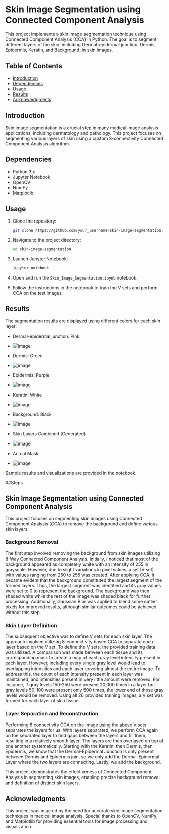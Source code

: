 # Skin Image Segmentation using Connected Component Analysis

This project implements a skin image segmentation technique using Connected Component Analysis (CCA) in Python. The goal is to segment different layers of the skin, including Dermal-epidermal junction, Dermis, Epidermis, Keratin, and Background, in skin images.

## Table of Contents
- [Introduction](#introduction)
- [Dependencies](#dependencies)
- [Usage](#usage)
- [Results](#results)
- [Acknowledgments](#acknowledgments)

## Introduction

Skin image segmentation is a crucial step in many medical image analysis applications, including dermatology and pathology. This project focuses on segmenting various layers of skin using a custom 8-connectivity Connected Component Analysis algorithm.

## Dependencies

- Python 3.x
- Jupyter Notebook
- OpenCV
- NumPy
- Matplotlib

## Usage

1. Clone the repository:

    ```bash
    git clone https://github.com/your_username/skin-image-segmentation.git
    ```

2. Navigate to the project directory:

    ```bash
    cd skin-image-segmentation
    ```

3. Launch Jupyter Notebook:

    ```bash
    jupyter notebook
    ```

4. Open and run the `Skin_Image_Segmentation.ipynb` notebook.

5. Follow the instructions in the notebook to train the V sets and perform CCA on the test images.

## Results

The segmentation results are displayed using different colors for each skin layer:

- Dermal-epidermal junction: Pink
- ![image](https://github.com/aarijimam/SkinImageSegmentation/assets/35100854/6f0a9cc2-4647-4099-964a-9eaca34dcee8)
- Dermis: Green
- ![image](https://github.com/aarijimam/SkinImageSegmentation/assets/35100854/705b2e00-ddcf-464b-9d2a-5eda10f4a412)
- Epidermis: Purple
- ![image](https://github.com/aarijimam/SkinImageSegmentation/assets/35100854/b99b9b2f-22ef-4c32-8dda-e53918be90b0)
- Keratin: White
- ![image](https://github.com/aarijimam/SkinImageSegmentation/assets/35100854/97b050c2-22f0-431d-82d2-da7ab2493d05)
- Background: Black
- ![image](https://github.com/aarijimam/SkinImageSegmentation/assets/35100854/fa9f15c5-fd81-4551-a1bc-dde28df32111)

- Skin Layers Combined (Generated)
- ![image](https://github.com/aarijimam/SkinImageSegmentation/assets/35100854/3590d0da-beef-4713-b352-604ba51e4b91)
- Actual Mask
- ![image](https://github.com/aarijimam/SkinImageSegmentation/assets/35100854/cc74be9c-f3a4-4521-84c9-8fe32f72188c)

  

Sample results and visualizations are provided in the notebook.

##Steps
## Skin Image Segmentation using Connected Component Analysis

This project focuses on segmenting skin images using Connected Component Analysis (CCA) to remove the background and define various skin layers.

### Background Removal

The first step involved removing the background from skin images utilizing 8-Way Connected Component Analysis. Initially, I noticed that most of the background appeared as completely white with an intensity of 255 in grayscale. However, due to slight variations in pixel values, a set (V set) with values ranging from 250 to 255 was created. After applying CCA, it became evident that the background constituted the largest segment of the formed layers. Thus, the largest segment was identified and its gray values were set to 0 to represent the background. The background was then shaded white while the rest of the image was shaded black for further processing. Additionally, Gaussian Blur was applied to blend some outlier pixels for improved results, although similar outcomes could be achieved without this step.

### Skin Layer Definition

The subsequent objective was to define V sets for each skin layer. The approach involved utilizing 8-connectivity based CCA to separate each layer based on the V set. To define the V sets, the provided training data was utilized. A comparison was made between each tissue and its corresponding mask to create a map of each gray level intensity present in each layer. However, including every single gray level would lead to overlapping intensities and each layer covering almost the entire image. To address this, the count of each intensity present in each layer was maintained, and intensities present in very little amount were removed. For instance, if gray levels 150-250 were present 20,000 times in a layer but gray levels 50-100 were present only 500 times, the lower end of those gray levels would be removed. Using all 26 provided training images, a V set was formed for each layer of skin tissue.

### Layer Separation and Reconstruction

Performing 8 connectivity CCA on the image using the above V sets separates the layers for us. With layers separated, we perform CCA again on the separated layer to find gaps between the layers and fill them, resulting in a relatively smooth layer. The layers are then overlayed on top of one another systematically. Starting with the Keratin, then Dermis, then Epidermis, we know that the Dermal-Epidermal Junction is only present between Dermis and Epidermis join, so we only add the Dermal-Epidermal Layer where the two layers are connecting. Lastly, we add the background.

This project demonstrates the effectiveness of Connected Component Analysis in segmenting skin images, enabling precise background removal and definition of distinct skin layers.

## Acknowledgments

This project was inspired by the need for accurate skin image segmentation techniques in medical image analysis. Special thanks to OpenCV, NumPy, and Matplotlib for providing essential tools for image processing and visualization.

